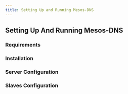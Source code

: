 ```yaml
---
title: Setting Up and Running Mesos-DNS
---
```


## Setting Up And Running Mesos-DNS

### Requirements

### Installation 

### Server Configuration

### Slaves Configuration
